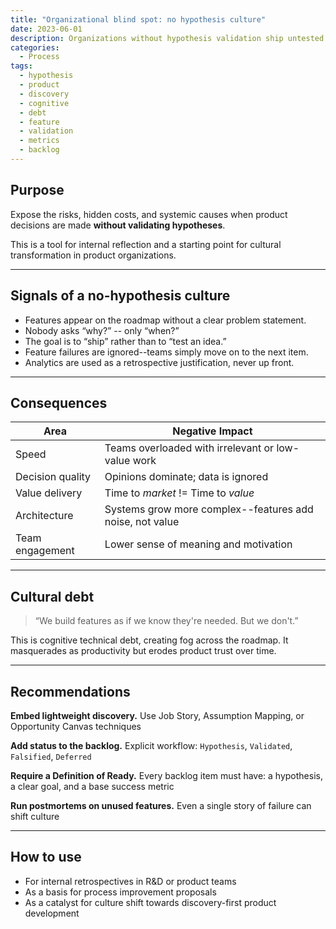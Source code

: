 ```yaml
---
title: "Organizational blind spot: no hypothesis culture"
date: 2023-06-01
description: Organizations without hypothesis validation ship untested features, prioritize speed over value, and accumulate cognitive debt, undermining product quality and team motivation.
categories:
  - Process
tags:
  - hypothesis
  - product
  - discovery
  - cognitive
  - debt
  - feature
  - validation
  - metrics
  - backlog
---
```


## Purpose

Expose the risks, hidden costs, and systemic causes when product decisions are made **without validating hypotheses**.

This is a tool for internal reflection and a starting point for cultural transformation in product organizations.

---

## Signals of a no-hypothesis culture

- Features appear on the roadmap without a clear problem statement.
- Nobody asks “why?” -- only “when?”
- The goal is to “ship” rather than to “test an idea.”
- Feature failures are ignored--teams simply move on to the next item.
- Analytics are used as a retrospective justification, never up front.

---

## Consequences

| Area              | Negative Impact                                            |
|-------------------|------------------------------------------------------------|
| Speed             | Teams overloaded with irrelevant or low-value work         |
| Decision quality  | Opinions dominate; data is ignored                         |
| Value delivery    | Time to *market* != Time to *value*                        |
| Architecture      | Systems grow more complex--features add noise, not value    |
| Team engagement   | Lower sense of meaning and motivation                      |

---

## Cultural debt

> “We build features as if we know they're needed. But we don't.”

This is cognitive technical debt, creating fog across the roadmap. It masquerades as productivity but erodes product trust over time.

---

## Recommendations

**Embed lightweight discovery.**
Use Job Story, Assumption Mapping, or Opportunity Canvas techniques

**Add status to the backlog.**
Explicit workflow: `Hypothesis`, `Validated`, `Falsified`, `Deferred`

**Require a Definition of Ready.**
Every backlog item must have: a hypothesis, a clear goal, and a base success metric

**Run postmortems on unused features.**
Even a single story of failure can shift culture

---

## How to use

- For internal retrospectives in R&D or product teams
- As a basis for process improvement proposals
- As a catalyst for culture shift towards discovery-first product development
